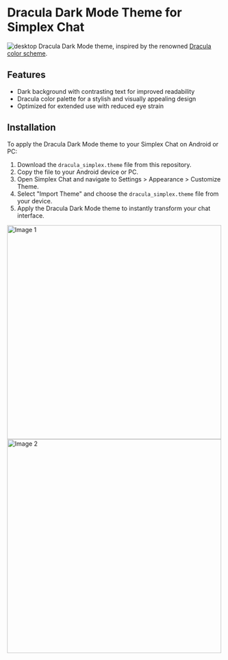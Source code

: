 # Dracula Dark Mode Theme for Simplex Chat
![desktop](https://i.imgur.com/tQKdJUM.png)
Dracula Dark Mode theme, inspired by the renowned [Dracula color scheme](https://draculatheme.com/contribute#color-palette).

## Features
- Dark background with contrasting text for improved readability
- Dracula color palette for a stylish and visually appealing design
- Optimized for extended use with reduced eye strain

## Installation
To apply the Dracula Dark Mode theme to your Simplex Chat on Android or PC:

1. Download the `dracula_simplex.theme` file from this repository.
2. Copy the file to your Android device or PC.
3. Open Simplex Chat and navigate to Settings > Appearance > Customize Theme.
4. Select "Import Theme" and choose the `dracula_simplex.theme` file from your device.
5. Apply the Dracula Dark Mode theme to instantly transform your chat interface.

<img src="https://i.imgur.com/kn5yFfD.png" alt="Image 1" height="500"> <img src="https://i.imgur.com/Kz9BskV.png" alt="Image 2" height="500">
